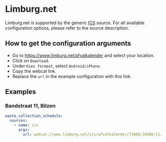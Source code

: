 # Limburg.net

Limburg.net is supported by the generic [ICS](/doc/source/ics.md) source. For all available configuration options, please refer to the source description.


## How to get the configuration arguments

- Go to <https://www.limburg.net/afvalkalender> and select your location.  
- Click on `Download`.
- Under `Kies formaat`, select `Android/iPhone`.
- Copy the webcal link.
- Replace the `url` in the example configuration with this link.

## Examples

### Bandstraat 11, Bilzen

```yaml
waste_collection_schedule:
  sources:
    - name: ics
      args:
        url: webcal://www.limburg.net/ics/afvalkalender/73006/10998/11/0
```
